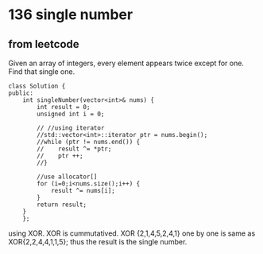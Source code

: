 # 136 single number
## from leetcode
Given an array of integers, every element appears twice except for one. Find that single one.

~~~
class Solution {
public:
    int singleNumber(vector<int>& nums) {
        int result = 0;
        unsigned int i = 0;

        // //using iterator
        //std::vector<int>::iterator ptr = nums.begin();
        //while (ptr != nums.end()) {
        //    result ^= *ptr;
        //    ptr ++;
        //}

        //use allocator[]
        for (i=0;i<nums.size();i++) {
            result ^= nums[i];
        }
        return result;
    }
    };
~~~

using XOR.
XOR is cummutatived.
XOR {2,1,4,5,2,4,1} one by one is same as XOR{2,2,4,4,1,1,5};
thus the result is the single number.
